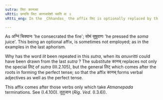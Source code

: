```yaml
---
sutra: लिटः कानज्वा
vRtti: छन्दसि लिटः कानजादेशो भवति वा ॥
vRtti_eng: In the _Chhandas_ the affix लिट् is optionally replaced by the affix कानच् ।

---
```

As अग्निं चिक्यानः 'he consecrated the fire'; सोमं सुषुवाणः 'he pressed the _soma_ juice'. This being an optional affix, is sometimes not employed; as in the examples in the last aphorism.

Why has the word _lit_ been repeated in this _sutra_, when its _anuvritti_ could have been drawn from the last _sutra_ ? The substitute कानच् replaces not only the special लिट् of _sutra_ (III.2.105), but the general लिट् which comes after the roots in forming the perfect tense; so that the affix कानच् forms verbal adjectives as well as the perfect tense.

This affix comes after those verbs only which take _Atmanepada_ terminations. See (I.4.100). तूतुजान (_Rig_. _Ved_. (I.3.6)).